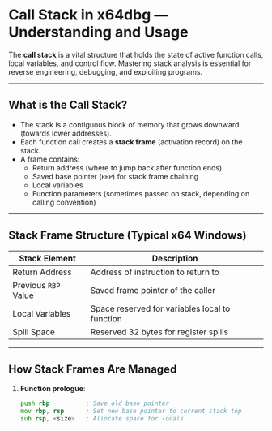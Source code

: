 # Call Stack in x64dbg — Understanding and Usage

The **call stack** is a vital structure that holds the state of active function calls, local variables, and control flow. Mastering stack analysis is essential for reverse engineering, debugging, and exploiting programs.

---

## What is the Call Stack?

- The stack is a contiguous block of memory that grows downward (towards lower addresses).
- Each function call creates a **stack frame** (activation record) on the stack.
- A frame contains:
  - Return address (where to jump back after function ends)
  - Saved base pointer (`RBP`) for stack frame chaining
  - Local variables
  - Function parameters (sometimes passed on stack, depending on calling convention)

---

## Stack Frame Structure (Typical x64 Windows)

| Stack Element         | Description                                    |
| --------------------- | ----------------------------------------------|
| Return Address        | Address of instruction to return to           |
| Previous `RBP` Value  | Saved frame pointer of the caller              |
| Local Variables       | Space reserved for variables local to function |
| Spill Space           | Reserved 32 bytes for register spills          |

---

## How Stack Frames Are Managed

1. **Function prologue**:
   ```asm
   push rbp          ; Save old base pointer
   mov rbp, rsp      ; Set new base pointer to current stack top
   sub rsp, <size>   ; Allocate space for locals
